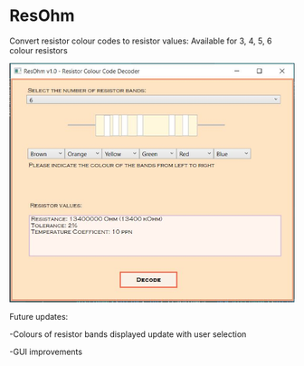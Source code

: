# ResOhm
Convert resistor colour codes to resistor values: Available for 3, 4, 5, 6 colour resistors


![ResOhm v1.0](/ResOhm/ResOhm.JPG?raw=true)

Future updates:

-Colours of resistor bands displayed update with user selection

-GUI improvements
